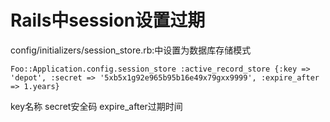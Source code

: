 # Rails中session设置过期

config/initializers/session_store.rb:中设置为数据库存储模式

````
Foo::Application.config.session_store :active_record_store {:key => 'depot', :secret => '5xb5x1g92e965b95b16e49x79gxx9999', :expire_after => 1.years}

````

key名称
secret安全码
expire_after过期时间